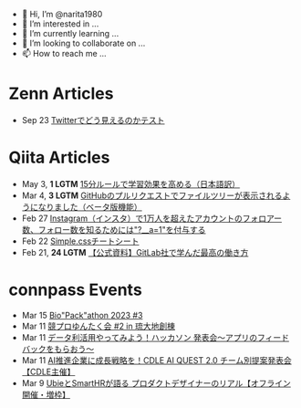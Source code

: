 - 👋 Hi, I’m @narita1980
- 👀 I’m interested in ...
- 🌱 I’m currently learning ...
- 💞️ I’m looking to collaborate on ...
- 📫 How to reach me ...

# Zenn Articles

<!-- profile updater begin: zenn -->
- Sep 23 [Twitterでどう見えるのかテスト](https://zenn.dev/narita1980/articles/cbb21f8d7f785752d6ac)
<!-- profile updater end: zenn -->

# Qiita Articles

<!-- profile updater begin: qiita -->
- May 3, **1 LGTM** [15分ルールで学習効果を高める（日本語訳）](https://qiita.com/narita1980/items/d0ad5246344fc6e4380f)
- Mar 4, **3 LGTM** [GitHubのプルリクエストでファイルツリーが表示されるようになりました（ベータ版機能）](https://qiita.com/narita1980/items/bee2c5232342a51e0415)
- Feb 27 [Instagram（インスタ）で1万人を超えたアカウントのフォロアー数、フォロー数を知るためには"?__a=1"を付与する](https://qiita.com/narita1980/items/630b7014fa893461b991)
- Feb 22 [Simple.cssチートシート](https://qiita.com/narita1980/items/fd2ccf0e91944aab9fd5)
- Feb 21, **24 LGTM** [【公式資料】GitLab社で学んだ最高の働き方](https://qiita.com/narita1980/items/d7d142c2bb6312cb9ad6)
<!-- profile updater end: qiita -->

# connpass Events

<!-- profile updater begin: connpass -->
- Mar 15 [Bio"Pack"athon 2023 #3](https://biopackathon.connpass.com/event/270456/)
- Mar 11 [競プロゆんたく会 #2 in 琉大地創棟](https://kyopro-yuntaku.connpass.com/event/276346/)
- Mar 11 [データ利活用やってみよう！ハッカソン 発表会〜アプリのフィードバックをもらおう〜](https://connpass.com/event/265169/)
- Mar 11 [AI推進企業に成長戦略を！CDLE AI QUEST 2.0  チーム別提案発表会【CDLE主催】](https://jdla.connpass.com/event/275896/)
- Mar 9 [UbieとSmartHRが語る プロダクトデザイナーのリアル【オフライン開催・増枠】](https://smarthr.connpass.com/event/274689/)
<!-- profile updater end: connpass -->

<!---
narita1980/narita1980 is a ✨ special ✨ repository because its `README.md` (this file) appears on your GitHub profile.
You can click the Preview link to take a look at your changes.
--->
